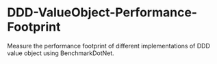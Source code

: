 # DDD-ValueObject-Performance-Footprint
Measure the performance footprint of different implementations of DDD value object using BenchmarkDotNet.
